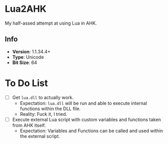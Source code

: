 # Lua2AHK
My half-assed attempt at using Lua in AHK.

## Info
- **Version**: 1.1.34.4+
- **Type**: Unicode
- **Bit Size**: 64

# To Do List
- [ ] Get `lua.dll` to actually work.
	- Expectation: `lua.dll` will be run and able to execute internal functions within the DLL file.
	- Reality: Fuck it, I tried.
- [ ] Execute external Lua script with custom variables and functions taken from AHK itself.
	- Expectation: Variables and Functions can be called and used within the external script.
